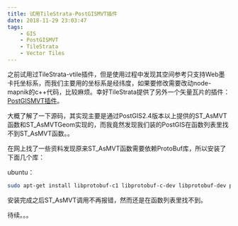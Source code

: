 ```yaml
---
title: 试用TileStrata-PostGISMVT插件
date: 2018-11-29 23:03:47
tags: 
	- GIS
	- PostGISMVT
	- TileStrata
	- Vector Tiles
---
```


之前试用过TileStrata-vtile插件，但是使用过程中发现其空间参考只支持Web墨卡托坐标系，而我们主要用的坐标系是经纬度，如果要修改需要改动node-mapnik的c++代码，比较麻烦。幸好TileStrata提供了另外一个矢量瓦片的插件：[PostGISMVT插件](https://github.com/Stezii/tilestrata-postgismvt)。

大概了解了一下源码，其实现主要是通过PostGIS2.4版本以上提供的ST_AsMVT函数和ST_AsMVTGeom实现的，而我竟然发现我们装的PostGIS在函数列表里找不到ST_AsMVT函数。。

在网上找了一些资料发现原来ST_AsMVT函数需要依赖ProtoBuf库，所以安装了下面几个库：

ubuntu：
```bash
sudo apt-get install libprotobuf-c1 libprotobuf-c-dev libprotobuf-dev protobuf-compiler protobuf-c-compiler
```

安装完成之后ST_AsMVT调用不再报错，然而还是在函数列表里找不到。

待续。。。
